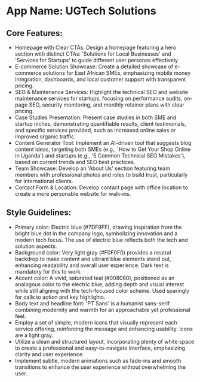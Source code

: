 # **App Name**: UGTech Solutions

## Core Features:

- Homepage with Clear CTAs: Design a homepage featuring a hero section with distinct CTAs: 'Solutions for Local Businesses' and 'Services for Startups' to guide different user personas effectively.
- E-commerce Solution Showcase: Create a detailed showcase of e-commerce solutions for East African SMEs, emphasizing mobile money integration, dashboards, and local customer support with transparent pricing.
- SEO & Maintenance Services: Highlight the technical SEO and website maintenance services for startups, focusing on performance audits, on-page SEO, security monitoring, and monthly retainer plans with clear pricing.
- Case Studies Presentation: Present case studies in both SME and startup niches, demonstrating quantifiable results, client testimonials, and specific services provided, such as increased online sales or improved organic traffic.
- Content Generator Tool: Implement an AI-driven tool that suggests blog content ideas, targeting both SMEs (e.g., 'How to Get Your Shop Online in Uganda') and startups (e.g., '5 Common Technical SEO Mistakes'), based on current trends and SEO best practices.
- Team Showcase: Develop an 'About Us' section featuring team members with professional photos and roles to build trust, particularly for international clients.
- Contact Form & Location: Develop contact page with office location to create a more personable website for walk-ins.

## Style Guidelines:

- Primary color: Electric blue (#7DF9FF), drawing inspiration from the bright blue dot in the company logo, symbolizing innovation and a modern tech focus. The use of electric blue reflects both the tech and solution aspects.
- Background color: Very light gray (#F0F0F0) provides a neutral backdrop to make content and vibrant blue elements stand out, enhancing readability and overall user experience. Dark text is mandatory for this to work.
- Accent color: A vivid, saturated teal (#008080), positioned as an analogous color to the electric blue, adding depth and visual interest while still aligning with the tech-focused color scheme. Used sparingly for calls to action and key highlights.
- Body text and headline font: 'PT Sans' is a humanist sans-serif combining modernity and warmth for an approachable yet professional feel.
- Employ a set of simple, modern icons that visually represent each service offering, reinforcing the message and enhancing usability. Icons are a light gray.
- Utilize a clean and structured layout, incorporating plenty of white space to create a professional and easy-to-navigate interface, emphasizing clarity and user experience.
- Implement subtle, modern animations such as fade-ins and smooth transitions to enhance the user experience without overwhelming the user.